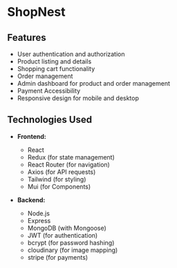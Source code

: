 # ShopNest


## Features

- User authentication and authorization
- Product listing and details
- Shopping cart functionality
- Order management
- Admin dashboard for product and order management
- Payment Accessibility
- Responsive design for mobile and desktop

## Technologies Used

- **Frontend:**
  - React
  - Redux (for state management)
  - React Router (for navigation)
  - Axios (for API requests)
  - Tailwind (for styling)
  - Mui (for Components)

- **Backend:**
  - Node.js
  - Express
  - MongoDB (with Mongoose)
  - JWT (for authentication)
  - bcrypt (for password hashing)
  - cloudinary (for image mapping)
  - stripe (for payments)

